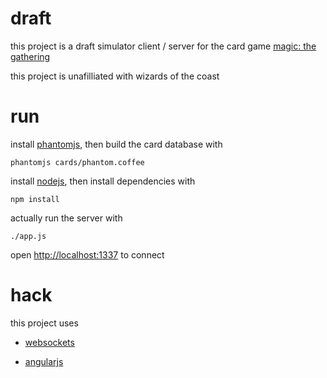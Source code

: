 # draft

this project is a draft simulator client / server for the card game
[magic: the gathering](http://en.wikipedia.org/wiki/Magic:_The_Gathering)

this project is unafilliated with wizards of the coast

# run

install [phantomjs](http://phantomjs.org), then build the card database with

    phantomjs cards/phantom.coffee

install [nodejs](http://nodejs.org), then install dependencies with

    npm install

actually run the server with

    ./app.js

open [http://localhost:1337](http://localhost:1337) to connect

# hack

this project uses

- [websockets](http://en.wikipedia.org/wiki/WebSocket)

- [angularjs](http://angularjs.org/)
